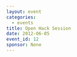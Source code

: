 ```yaml
---
layout: event
categories: 
  - events
title: Open Hack Session
date: 2012-06-05
event_id: 12
sponsor: None
---
```



